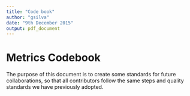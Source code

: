 ```yaml
---
title: "Code book"
author: "gsilva"
date: "9th December 2015"
output: pdf_document
---
```


# Metrics Codebook

The purpose of this document is to create some standards for future collaborations, so that all contributors follow the same steps and quality standards we have previously adopted. 